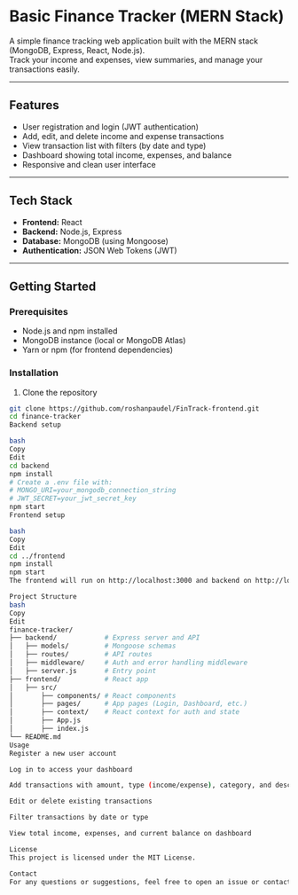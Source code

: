 # Basic Finance Tracker (MERN Stack)

A simple finance tracking web application built with the MERN stack (MongoDB, Express, React, Node.js).  
Track your income and expenses, view summaries, and manage your transactions easily.

---

## Features

- User registration and login (JWT authentication)  
- Add, edit, and delete income and expense transactions  
- View transaction list with filters (by date and type)  
- Dashboard showing total income, expenses, and balance  
- Responsive and clean user interface

---

## Tech Stack

- **Frontend:** React  
- **Backend:** Node.js, Express  
- **Database:** MongoDB (using Mongoose)  
- **Authentication:** JSON Web Tokens (JWT)

---

## Getting Started

### Prerequisites

- Node.js and npm installed  
- MongoDB instance (local or MongoDB Atlas)  
- Yarn or npm (for frontend dependencies)

### Installation

1. Clone the repository

```bash
git clone https://github.com/roshanpaudel/FinTrack-frontend.git
cd finance-tracker
Backend setup

bash
Copy
Edit
cd backend
npm install
# Create a .env file with:
# MONGO_URI=your_mongodb_connection_string
# JWT_SECRET=your_jwt_secret_key
npm start
Frontend setup

bash
Copy
Edit
cd ../frontend
npm install
npm start
The frontend will run on http://localhost:3000 and backend on http://localhost:5000 by default.

Project Structure
bash
Copy
Edit
finance-tracker/
├── backend/            # Express server and API
│   ├── models/         # Mongoose schemas
│   ├── routes/         # API routes
│   ├── middleware/     # Auth and error handling middleware
│   ├── server.js       # Entry point
├── frontend/           # React app
│   ├── src/
│       ├── components/ # React components
│       ├── pages/      # App pages (Login, Dashboard, etc.)
│       ├── context/    # React context for auth and state
│       ├── App.js
│       ├── index.js
└── README.md
Usage
Register a new user account

Log in to access your dashboard

Add transactions with amount, type (income/expense), category, and description

Edit or delete existing transactions

Filter transactions by date or type

View total income, expenses, and current balance on dashboard

License
This project is licensed under the MIT License.

Contact
For any questions or suggestions, feel free to open an issue or contact me paudelroshan93@gmail.com